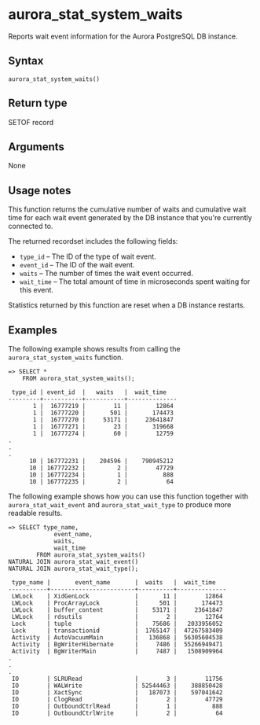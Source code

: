 # aurora\_stat\_system\_waits<a name="aurora_stat_system_waits"></a>

Reports wait event information for the Aurora PostgreSQL DB instance\.

## Syntax<a name="aurora_stat_system_waits-syntax"></a>

 

```
aurora_stat_system_waits()
```

## Return type<a name="aurora_stat_system_waits-return-type"></a>

SETOF record

## Arguments<a name="aurora_stat_system_waits-arguments"></a>

None

## Usage notes<a name="aurora_stat_system_waits-usage-notes"></a>

This function returns the cumulative number of waits and cumulative wait time for each wait event generated by the DB instance that you're currently connected to\.

The returned recordset includes the following fields:
+ `type_id` – The ID of the type of wait event\.
+ `event_id` – The ID of the wait event\.
+ `waits` – The number of times the wait event occurred\.
+ `wait_time` – The total amount of time in microseconds spent waiting for this event\.

Statistics returned by this function are reset when a DB instance restarts\.

## Examples<a name="aurora_stat_system_waits-examples"></a>

The following example shows results from calling the `aurora_stat_system_waits` function\.

```
=> SELECT * 
    FROM aurora_stat_system_waits();
    
 type_id | event_id  |   waits   |  wait_time
---------+-----------+-----------+--------------
       1 |  16777219 |        11 |        12864
       1 |  16777220 |       501 |       174473
       1 |  16777270 |     53171 |     23641847
       1 |  16777271 |        23 |       319668
       1 |  16777274 |        60 |        12759
.
.
.
      10 | 167772231 |    204596 |    790945212
      10 | 167772232 |         2 |        47729
      10 | 167772234 |         1 |          888
      10 | 167772235 |         2 |           64
```

The following example shows how you can use this function together with `aurora_stat_wait_event` and `aurora_stat_wait_type` to produce more readable results\.

```
=> SELECT type_name,
             event_name,
             waits,
             wait_time
        FROM aurora_stat_system_waits()
NATURAL JOIN aurora_stat_wait_event()
NATURAL JOIN aurora_stat_wait_type();

 type_name |       event_name       |  waits   |  wait_time
-----------+------------------------+----------+--------------
 LWLock    | XidGenLock             |       11 |        12864
 LWLock    | ProcArrayLock          |      501 |       174473
 LWLock    | buffer_content         |    53171 |     23641847
 LWLock    | rdsutils               |        2 |        12764
 Lock      | tuple                  |    75686 |   2033956052
 Lock      | transactionid          |  1765147 |  47267583409
 Activity  | AutoVacuumMain         |   136868 |  56305604538
 Activity  | BgWriterHibernate      |     7486 |  55266949471
 Activity  | BgWriterMain           |     7487 |   1508909964
.
.
.
 IO        | SLRURead               |        3 |        11756
 IO        | WALWrite               | 52544463 |    388850428
 IO        | XactSync               |   187073 |    597041642
 IO        | ClogRead               |        2 |        47729
 IO        | OutboundCtrlRead       |        1 |          888
 IO        | OutboundCtrlWrite      |        2 |           64
```